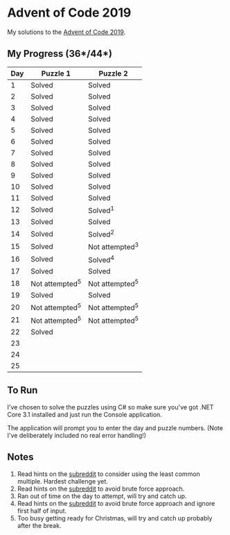 # Advent of Code 2019
My solutions to the [Advent of Code 2019](https://adventofcode.com/2019).

## My Progress (36*/44*)

| Day | Puzzle 1                  | Puzzle 2                  |
|-----|---------------------------|---------------------------|
| 1   | Solved                    | Solved                    |
| 2   | Solved                    | Solved                    |
| 3   | Solved                    | Solved                    |
| 4   | Solved                    | Solved                    |
| 5   | Solved                    | Solved                    |
| 6   | Solved                    | Solved                    |
| 7   | Solved                    | Solved                    |
| 8   | Solved                    | Solved                    |
| 9   | Solved                    | Solved                    |
| 10  | Solved                    | Solved                    |
| 11  | Solved                    | Solved                    |
| 12  | Solved                    | Solved<sup>1</sup>        |
| 13  | Solved                    | Solved                    |
| 14  | Solved                    | Solved<sup>2</sup>        |
| 15  | Solved                    | Not attempted<sup>3</sup> |
| 16  | Solved                    | Solved<sup>4</sup>        |
| 17  | Solved                    | Solved                    |
| 18  | Not attempted<sup>5</sup> | Not attempted<sup>5</sup> |
| 19  | Solved                    | Solved                    |
| 20  | Not attempted<sup>5</sup> | Not attempted<sup>5</sup> |
| 21  | Not attempted<sup>5</sup> | Not attempted<sup>5</sup> |
| 22  | Solved                    |                           |
| 23  |                           |                           |
| 24  |                           |                           |
| 25  |                           |                           |

## To Run
I've chosen to solve the puzzles using C# so make sure you've got .NET Core 3.1 installed and just run the Console application.

The application will prompt you to enter the day and puzzle numbers. (Note I've deliberately included no real error handling!)

## Notes
1. Read hints on the [subreddit](https://www.reddit.com/r/adventofcode/) to consider using the least common multiple. Hardest challenge yet.
2. Read hints on the [subreddit](https://www.reddit.com/r/adventofcode/) to avoid brute force approach.
3. Ran out of time on the day to attempt, will try and catch up.
4. Read hints on the [subreddit](https://www.reddit.com/r/adventofcode/) to avoid brute force approach and ignore first half of input.
5. Too busy getting ready for Christmas, will try and catch up probably after the break.